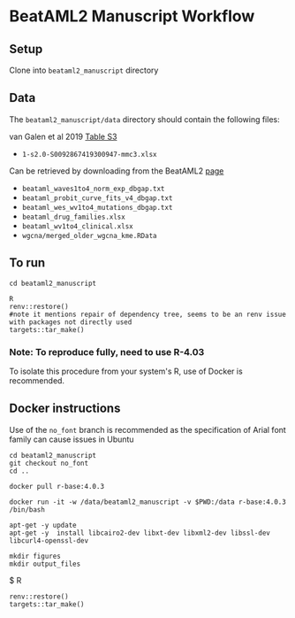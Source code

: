 
# BeatAML2 Manuscript Workflow

## Setup

Clone into `beataml2_manuscript` directory

## Data 

The `beataml2_manuscript/data` directory should contain the following files:

van Galen et al 2019 [Table S3](https://ars.els-cdn.com/content/image/1-s2.0-S0092867419300947-mmc3.xlsx)

- `1-s2.0-S0092867419300947-mmc3.xlsx`

Can be retrieved by downloading from the BeatAML2 [page](https://biodev.github.io/BeatAML2/)

- `beataml_waves1to4_norm_exp_dbgap.txt`
- `beataml_probit_curve_fits_v4_dbgap.txt`
- `beataml_wes_wv1to4_mutations_dbgap.txt`
- `beataml_drug_families.xlsx`
- `beataml_wv1to4_clinical.xlsx`
- `wgcna/merged_older_wgcna_kme.RData`
	
## To run

```
cd beataml2_manuscript

R
renv::restore()
#note it mentions repair of dependency tree, seems to be an renv issue with packages not directly used
targets::tar_make()

```

### Note: To reproduce fully, need to use R-4.03

To isolate this procedure from your system's R, use of Docker is recommended.

## Docker instructions

Use of the `no_font` branch is recommended as the specification of Arial font family can cause issues in Ubuntu

```
cd beataml2_manuscript
git checkout no_font
cd ..

docker pull r-base:4.0.3

docker run -it -w /data/beataml2_manuscript -v $PWD:/data r-base:4.0.3 /bin/bash

apt-get -y update
apt-get -y  install libcairo2-dev libxt-dev libxml2-dev libssl-dev libcurl4-openssl-dev

mkdir figures
mkdir output_files

```

$ R
```
renv::restore()
targets::tar_make()
```
